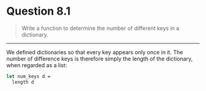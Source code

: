 # Question 8.1

> Write a function to determine the number of different keys in a dictionary.

---

We defined dictionaries so that every key appears only once in it.
The number of difference keys is therefore simply the length of the dictionary, when regarded as a list:
```ocaml
let num_keys d =
  length d
```
